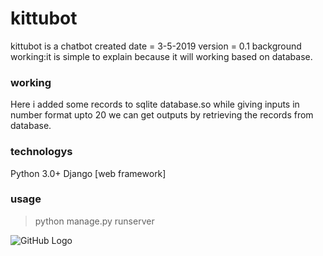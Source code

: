 # kittubot

kittubot is a chatbot
created date = 3-5-2019
version = 0.1 
background working:it is simple to explain because it will working based on database.

### working
Here i added some records to sqlite database.so while giving inputs in number format upto 20 we can get outputs by retrieving the records from database.

### technologys
Python 3.0+
Django [web framework]

### usage
>python manage.py runserver

![GitHub Logo](https://octodex.github.com/images/yaktocat.png)

